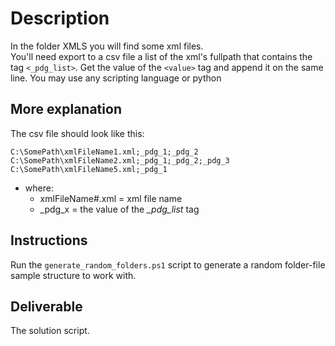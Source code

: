 # Description  
In the folder XMLS you will find some xml files.  
You'll need export to a csv file a list of the xml's fullpath that contains the tag `<_pdg_list>`. Get the value of the `<value>` tag and append it on the same line.
You may use any scripting language or python

## More explanation
The csv file should look like this:
```
C:\SomePath\xmlFileName1.xml;_pdg_1;_pdg_2
C:\SomePath\xmlFileName2.xml;_pdg_1;_pdg_2;_pdg_3
C:\SomePath\xmlFileName5.xml;_pdg_1
```  

- where: 
  - xmlFileName#.xml = xml file name
  - _pdg_x = the value of the *_pdg_list* tag


## Instructions
Run the `generate_random_folders.ps1` script to generate a random folder-file sample structure to work with.

## Deliverable
The solution script.
